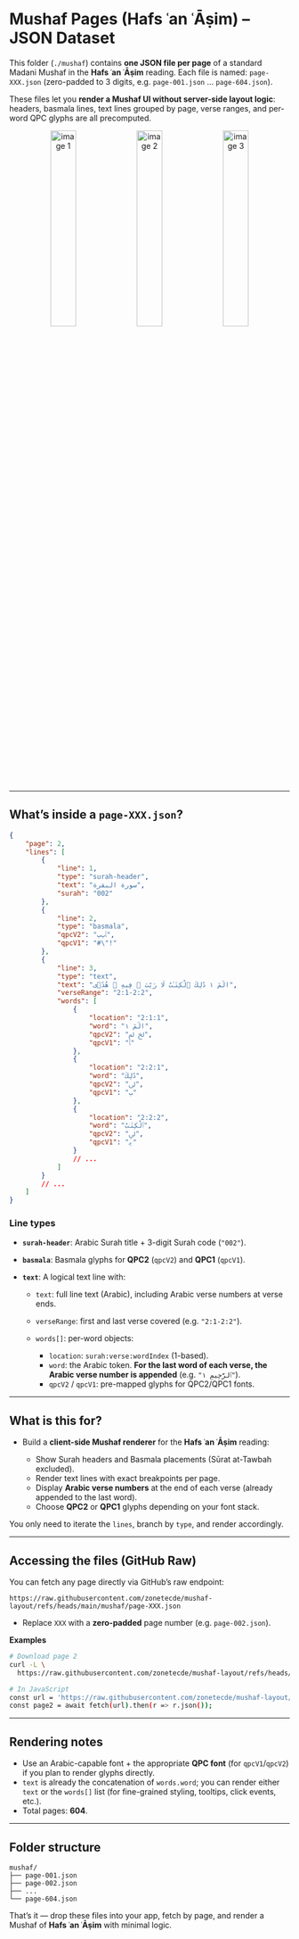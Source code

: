 # Mushaf Pages (Hafs ʿan ʿĀṣim) – JSON Dataset

This folder (`./mushaf`) contains **one JSON file per page** of a standard Madani Mushaf in the **Hafs ʿan ʿĀṣim** reading.
Each file is named: `page-XXX.json` (zero-padded to 3 digits, e.g. `page-001.json` … `page-604.json`).

These files let you **render a Mushaf UI without server-side layout logic**: headers, basmala lines, text lines grouped by page, verse ranges, and per-word QPC glyphs are all precomputed.

<p align="center">
  <img src="https://github.com/user-attachments/assets/ed12bbe6-7c01-40e0-8a17-2e92fc4dec10" alt="image 1" width="30%" />
  <img src="https://github.com/user-attachments/assets/0c61f614-1b63-43d5-8e21-280b7dcc1651" alt="image 2" width="30%" />
  <img src="https://github.com/user-attachments/assets/c877657a-8f36-45cd-af40-67b83bce23c1" alt="image 3" width="30%" />
</p>

---

## What’s inside a `page-XXX.json`?

```json
{
    "page": 2,
    "lines": [
        {
            "line": 1,
            "type": "surah-header",
            "text": "سورة البقرة",
            "surah": "002"
        },
        {
            "line": 2,
            "type": "basmala",
            "qpcV2": "ﭑﭒﭓ",
            "qpcV1": "#\"!"
        },
        {
            "line": 3,
            "type": "text",
            "text": "الٓمٓ ١ ذَٰلِكَ ٱلْكِتَـٰبُ لَا رَيْبَ ۛ فِيهِ ۛ هُدًۭى",
            "verseRange": "2:1-2:2",
            "words": [
                {
                    "location": "2:1:1",
                    "word": "الٓمٓ ١",
                    "qpcV2": "ﱁ ﱂ",
                    "qpcV1": "ﭑ"
                },
                {
                    "location": "2:2:1",
                    "word": "ذَٰلِكَ",
                    "qpcV2": "ﱃ",
                    "qpcV1": "ﭓ"
                },
                {
                    "location": "2:2:2",
                    "word": "ٱلْكِتَـٰبُ",
                    "qpcV2": "ﱄ",
                    "qpcV1": "ﭔ"
                }
                // ...
            ]
        }
        // ...
    ]
}
```

### Line types

-   **`surah-header`**: Arabic Surah title + 3-digit Surah code (`"002"`).
-   **`basmala`**: Basmala glyphs for **QPC2** (`qpcV2`) and **QPC1** (`qpcV1`).
-   **`text`**: A logical text line with:

    -   `text`: full line text (Arabic), including Arabic verse numbers at verse ends.
    -   `verseRange`: first and last verse covered (e.g. `"2:1-2:2"`).
    -   `words[]`: per-word objects:

        -   `location`: `surah:verse:wordIndex` (1-based).
        -   `word`: the Arabic token. **For the last word of each verse, the Arabic verse number is appended** (e.g. `"ٱلرَّحِيمِ ١"`).
        -   `qpcV2` / `qpcV1`: pre-mapped glyphs for QPC2/QPC1 fonts.

---

## What is this for?

-   Build a **client-side Mushaf renderer** for the **Hafs ʿan ʿĀṣim** reading:

    -   Show Surah headers and Basmala placements (Sūrat at-Tawbah excluded).
    -   Render text lines with exact breakpoints per page.
    -   Display **Arabic verse numbers** at the end of each verse (already appended to the last word).
    -   Choose **QPC2** or **QPC1** glyphs depending on your font stack.

You only need to iterate the `lines`, branch by `type`, and render accordingly.

---

## Accessing the files (GitHub Raw)

You can fetch any page directly via GitHub’s raw endpoint:

```
https://raw.githubusercontent.com/zonetecde/mushaf-layout/refs/heads/main/mushaf/page-XXX.json
```

-   Replace `XXX` with a **zero-padded** page number (e.g. `page-002.json`).

**Examples**

```bash
# Download page 2
curl -L \
  https://raw.githubusercontent.com/zonetecde/mushaf-layout/refs/heads/main/mushaf/page-002.json

# In JavaScript
const url = 'https://raw.githubusercontent.com/zonetecde/mushaf-layout/refs/heads/main/mushaf/page-002.json';
const page2 = await fetch(url).then(r => r.json());
```

---

## Rendering notes

-   Use an Arabic-capable font + the appropriate **QPC font** (for `qpcV1`/`qpcV2`) if you plan to render glyphs directly.
-   `text` is already the concatenation of `words.word`; you can render either `text` or the `words[]` list (for fine-grained styling, tooltips, click events, etc.).
-   Total pages: **604**.

---

## Folder structure

```
mushaf/
├── page-001.json
├── page-002.json
├── ...
└── page-604.json
```

That’s it — drop these files into your app, fetch by page, and render a Mushaf of **Hafs ʿan ʿĀṣim** with minimal logic.
